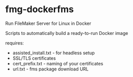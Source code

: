 # fmg-dockerfms
Run FileMaker Server for Linux in Docker

Scripts to automatically build a ready-to-run Docker image

requires:
- assisted_install.txt - for headless setup
- SSL/TLS certificates
- cert_prefix.txt - naming of your certificates
- url.txt - fms package download URL

